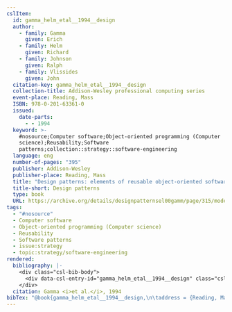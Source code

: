 ```yaml
---
cslItem:
  id: gamma_helm_etal__1994__design
  author:
    - family: Gamma
      given: Erich
    - family: Helm
      given: Richard
    - family: Johnson
      given: Ralph
    - family: Vlissides
      given: John
  citation-key: gamma_helm_etal__1994__design
  collection-title: Addison-Wesley professional computing series
  event-place: Reading, Mass
  ISBN: 978-0-201-63361-0
  issued:
    date-parts:
      - - 1994
  keyword: >-
    #nosource;Computer software;Object-oriented programming (Computer
    science);Reusability;Software
    patterns;collection::strategy::software-engineering
  language: eng
  number-of-pages: "395"
  publisher: Addison-Wesley
  publisher-place: Reading, Mass
  title: "Design patterns: elements of reusable object-oriented software"
  title-short: Design patterns
  type: book
  URL: https://archive.org/details/designpatternsel00gamm/page/315/mode/2up
tags:
  - "#nosource"
  - Computer software
  - Object-oriented programming (Computer science)
  - Reusability
  - Software patterns
  - issue:strategy
  - topic:strategy/software-engineering
rendered:
  bibliography: |-
    <div class="csl-bib-body">
      <div data-csl-entry-id="gamma_helm_etal__1994__design" class="csl-entry">Gamma, E. <i>et al.</i> 1994 <i>Design patterns: elements of reusable object-oriented software</i>. Reading, Mass: Addison-Wesley (Addison-Wesley professional computing series). Available at: <a href='https://archive.org/details/designpatternsel00gamm/page/315/mode/2up.'>https://archive.org/details/designpatternsel00gamm/page/315/mode/2up.</a></div>
    </div>
  citation: Gamma <i>et al.</i>, 1994
bibTex: "@book{gamma_helm_etal__1994__design,\n\taddress = {Reading, Mass},\n\tauthor = {Gamma, Erich and Helm, Richard and Johnson, Ralph and Vlissides, John},\n\tseries = {Addison-{Wesley} professional computing series},\n\tyear = {1994},\n\tpublisher = {Addison-Wesley},\n\ttitle = {Design patterns: elements of reusable object-oriented software},\n}\n\n"
---
```

